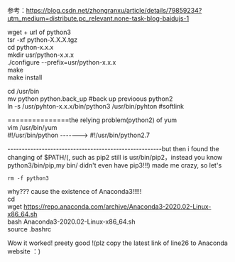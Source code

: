 参考：https://blog.csdn.net/zhongranxu/article/details/79859234?utm_medium=distribute.pc_relevant.none-task-blog-baidujs-1  

  wget + url of python3  
  tsr -xf python-X.X.X.tgz  
  cd python-x.x.x  
  mkdir usr/python-x.x.x  
  ./configure --prefix=usr/python-x.x.x  
  make  
  make install  
  
  cd /usr/bin  
  mv python python.back_up                              #back up previoous python2  
  ln -s /usr/pyhton-x.x.x/bin/python3 /usr/bin/pyhton   #softlink  
  
  ===============the relying problem(python2) of yum  
  vim /usr/bin/yum  
  #!/usr/bin/python     ------->    #!/usr/bin/python2.7  
  
  
------------------------------------------------------but then i found the changing of $PATH/(, such as pip2 still is usr/bin/pip2，instead you know python3/bin/pip,my bin/ didn't even have pip3!!!) made me crazy, so let's  

    rm -f python3  

why???  cause the existence of Anaconda3!!!!!  
    cd  
    wget https://repo.anaconda.com/archive/Anaconda3-2020.02-Linux-x86_64.sh  
    bash Anaconda3-2020.02-Linux-x86_64.sh  
    source .bashrc  

Wow it worked! preety good !(plz copy the latest link of line26 to Anaconda website ：)
  
  

  
